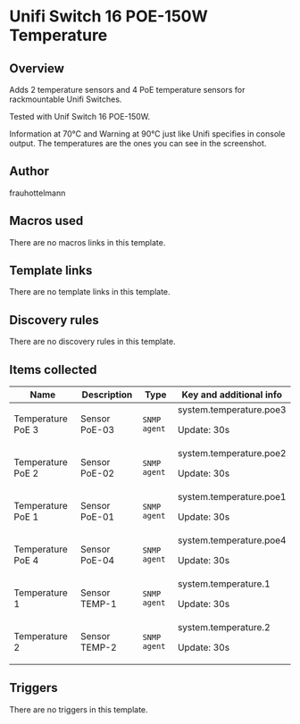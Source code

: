 # Unifi Switch 16 POE-150W Temperature

## Overview

Adds 2 temperature sensors and 4 PoE temperature sensors for rackmountable Unifi Switches.


Tested with Unif Switch 16 POE-150W.


Information at 70°C and Warning at 90°C just like Unifi specifies in console output. The temperatures are the ones you can see in the screenshot.



## Author

frauhottelmann

## Macros used

There are no macros links in this template.

## Template links

There are no template links in this template.

## Discovery rules

There are no discovery rules in this template.

## Items collected

|Name|Description|Type|Key and additional info|
|----|-----------|----|----|
|Temperature PoE 3|<p>Sensor PoE-03</p>|`SNMP agent`|system.temperature.poe3<p>Update: 30s</p>|
|Temperature PoE 2|<p>Sensor PoE-02</p>|`SNMP agent`|system.temperature.poe2<p>Update: 30s</p>|
|Temperature PoE 1|<p>Sensor PoE-01</p>|`SNMP agent`|system.temperature.poe1<p>Update: 30s</p>|
|Temperature PoE 4|<p>Sensor PoE-04</p>|`SNMP agent`|system.temperature.poe4<p>Update: 30s</p>|
|Temperature 1|<p>Sensor TEMP-1</p>|`SNMP agent`|system.temperature.1<p>Update: 30s</p>|
|Temperature 2|<p>Sensor TEMP-2</p>|`SNMP agent`|system.temperature.2<p>Update: 30s</p>|
## Triggers

There are no triggers in this template.


